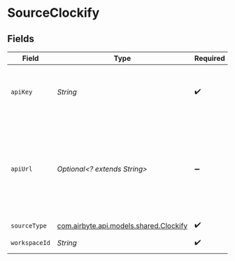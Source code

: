 # SourceClockify


## Fields

| Field                                                                                                                  | Type                                                                                                                   | Required                                                                                                               | Description                                                                                                            |
| ---------------------------------------------------------------------------------------------------------------------- | ---------------------------------------------------------------------------------------------------------------------- | ---------------------------------------------------------------------------------------------------------------------- | ---------------------------------------------------------------------------------------------------------------------- |
| `apiKey`                                                                                                               | *String*                                                                                                               | :heavy_check_mark:                                                                                                     | You can get your api access_key <a href="https://app.clockify.me/user/settings">here</a> This API is Case Sensitive.   |
| `apiUrl`                                                                                                               | *Optional<? extends String>*                                                                                           | :heavy_minus_sign:                                                                                                     | The URL for the Clockify API. This should only need to be modified if connecting to an enterprise version of Clockify. |
| `sourceType`                                                                                                           | [com.airbyte.api.models.shared.Clockify](../../models/shared/Clockify.md)                                              | :heavy_check_mark:                                                                                                     | N/A                                                                                                                    |
| `workspaceId`                                                                                                          | *String*                                                                                                               | :heavy_check_mark:                                                                                                     | WorkSpace Id                                                                                                           |